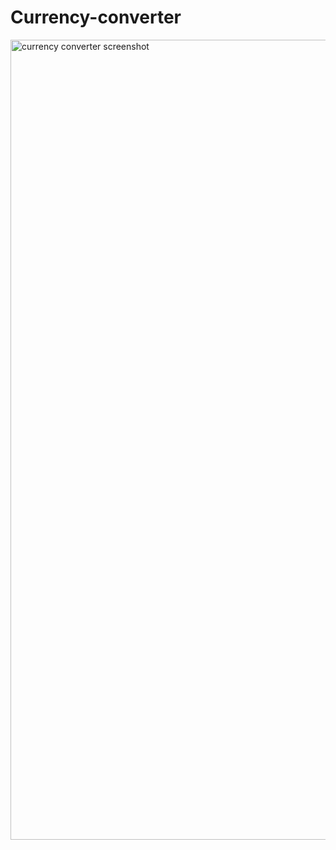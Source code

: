 # Currency-converter

<img width="1280" alt="currency converter screenshot" src="https://github.com/omerseze/Currency-converter/assets/91909146/025b8f96-f814-4dca-8063-0337222c581b">

